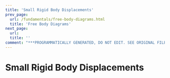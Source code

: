 ```yaml
---
title: 'Small Rigid Body Displacements'
prev_page:
  url: /fundamentals/free-body-diagrams.html
  title: 'Free Body Diagrams'
next_page:
  url: 
  title: ''
comment: "***PROGRAMMATICALLY GENERATED, DO NOT EDIT. SEE ORIGINAL FILES IN /content***"
---
```

# Small Rigid Body Displacements
